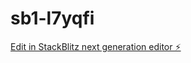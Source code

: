 # sb1-l7yqfi

[Edit in StackBlitz next generation editor ⚡️](https://stackblitz.com/~/github.com/MrChrister08/sb1-l7yqfi)